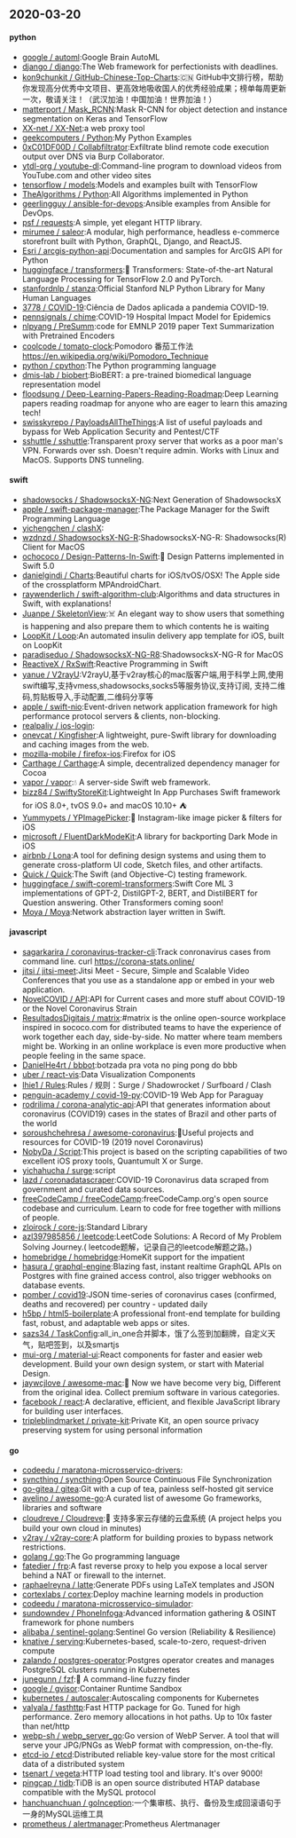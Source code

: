 ## 2020-03-20

#### python
* [google / automl](https://github.com/google/automl):Google Brain AutoML
* [django / django](https://github.com/django/django):The Web framework for perfectionists with deadlines.
* [kon9chunkit / GitHub-Chinese-Top-Charts](https://github.com/kon9chunkit/GitHub-Chinese-Top-Charts):🇨🇳
GitHub中文排行榜，帮助你发现高分优秀中文项目、更高效地吸收国人的优秀经验成果；榜单每周更新一次，敬请关注！（武汉加油！中国加油！世界加油！）
* [matterport / Mask_RCNN](https://github.com/matterport/Mask_RCNN):Mask R-CNN for object detection and instance segmentation on Keras and TensorFlow
* [XX-net / XX-Net](https://github.com/XX-net/XX-Net):a web proxy tool
* [geekcomputers / Python](https://github.com/geekcomputers/Python):My Python Examples
* [0xC01DF00D / Collabfiltrator](https://github.com/0xC01DF00D/Collabfiltrator):Exfiltrate blind remote code execution output over DNS via Burp Collaborator.
* [ytdl-org / youtube-dl](https://github.com/ytdl-org/youtube-dl):Command-line program to download videos from YouTube.com and other video sites
* [tensorflow / models](https://github.com/tensorflow/models):Models and examples built with TensorFlow
* [TheAlgorithms / Python](https://github.com/TheAlgorithms/Python):All Algorithms implemented in Python
* [geerlingguy / ansible-for-devops](https://github.com/geerlingguy/ansible-for-devops):Ansible examples from Ansible for DevOps.
* [psf / requests](https://github.com/psf/requests):A simple, yet elegant HTTP library.
* [mirumee / saleor](https://github.com/mirumee/saleor):A modular, high performance, headless e-commerce storefront built with Python, GraphQL, Django, and ReactJS.
* [Esri / arcgis-python-api](https://github.com/Esri/arcgis-python-api):Documentation and samples for ArcGIS API for Python
* [huggingface / transformers](https://github.com/huggingface/transformers):🤗
Transformers: State-of-the-art Natural Language Processing for TensorFlow 2.0 and PyTorch.
* [stanfordnlp / stanza](https://github.com/stanfordnlp/stanza):Official Stanford NLP Python Library for Many Human Languages
* [3778 / COVID-19](https://github.com/3778/COVID-19):Ciência de Dados aplicada a pandemia COVID-19.
* [pennsignals / chime](https://github.com/pennsignals/chime):COVID-19 Hospital Impact Model for Epidemics
* [nlpyang / PreSumm](https://github.com/nlpyang/PreSumm):code for EMNLP 2019 paper Text Summarization with Pretrained Encoders
* [coolcode / tomato-clock](https://github.com/coolcode/tomato-clock):Pomodoro 番茄工作法 https://en.wikipedia.org/wiki/Pomodoro_Technique
* [python / cpython](https://github.com/python/cpython):The Python programming language
* [dmis-lab / biobert](https://github.com/dmis-lab/biobert):BioBERT: a pre-trained biomedical language representation model
* [floodsung / Deep-Learning-Papers-Reading-Roadmap](https://github.com/floodsung/Deep-Learning-Papers-Reading-Roadmap):Deep Learning papers reading roadmap for anyone who are eager to learn this amazing tech!
* [swisskyrepo / PayloadsAllTheThings](https://github.com/swisskyrepo/PayloadsAllTheThings):A list of useful payloads and bypass for Web Application Security and Pentest/CTF
* [sshuttle / sshuttle](https://github.com/sshuttle/sshuttle):Transparent proxy server that works as a poor man's VPN. Forwards over ssh. Doesn't require admin. Works with Linux and MacOS. Supports DNS tunneling.

#### swift
* [shadowsocks / ShadowsocksX-NG](https://github.com/shadowsocks/ShadowsocksX-NG):Next Generation of ShadowsocksX
* [apple / swift-package-manager](https://github.com/apple/swift-package-manager):The Package Manager for the Swift Programming Language
* [yichengchen / clashX](https://github.com/yichengchen/clashX):
* [wzdnzd / ShadowsocksX-NG-R](https://github.com/wzdnzd/ShadowsocksX-NG-R):ShadowsocksX-NG-R: Shadowsocks(R) Client for MacOS
* [ochococo / Design-Patterns-In-Swift](https://github.com/ochococo/Design-Patterns-In-Swift):📖
Design Patterns implemented in Swift 5.0
* [danielgindi / Charts](https://github.com/danielgindi/Charts):Beautiful charts for iOS/tvOS/OSX! The Apple side of the crossplatform MPAndroidChart.
* [raywenderlich / swift-algorithm-club](https://github.com/raywenderlich/swift-algorithm-club):Algorithms and data structures in Swift, with explanations!
* [Juanpe / SkeletonView](https://github.com/Juanpe/SkeletonView):☠️
An elegant way to show users that something is happening and also prepare them to which contents he is waiting
* [LoopKit / Loop](https://github.com/LoopKit/Loop):An automated insulin delivery app template for iOS, built on LoopKit
* [paradiseduo / ShadowsocksX-NG-R8](https://github.com/paradiseduo/ShadowsocksX-NG-R8):ShadowsocksX-NG-R for MacOS
* [ReactiveX / RxSwift](https://github.com/ReactiveX/RxSwift):Reactive Programming in Swift
* [yanue / V2rayU](https://github.com/yanue/V2rayU):V2rayU,基于v2ray核心的mac版客户端,用于科学上网,使用swift编写,支持vmess,shadowsocks,socks5等服务协议,支持订阅, 支持二维码,剪贴板导入,手动配置,二维码分享等
* [apple / swift-nio](https://github.com/apple/swift-nio):Event-driven network application framework for high performance protocol servers & clients, non-blocking.
* [realpaliy / ios-login](https://github.com/realpaliy/ios-login):
* [onevcat / Kingfisher](https://github.com/onevcat/Kingfisher):A lightweight, pure-Swift library for downloading and caching images from the web.
* [mozilla-mobile / firefox-ios](https://github.com/mozilla-mobile/firefox-ios):Firefox for iOS
* [Carthage / Carthage](https://github.com/Carthage/Carthage):A simple, decentralized dependency manager for Cocoa
* [vapor / vapor](https://github.com/vapor/vapor):💧
A server-side Swift web framework.
* [bizz84 / SwiftyStoreKit](https://github.com/bizz84/SwiftyStoreKit):Lightweight In App Purchases Swift framework for iOS 8.0+, tvOS 9.0+ and macOS 10.10+ ⛺
* [Yummypets / YPImagePicker](https://github.com/Yummypets/YPImagePicker):📸
Instagram-like image picker & filters for iOS
* [microsoft / FluentDarkModeKit](https://github.com/microsoft/FluentDarkModeKit):A library for backporting Dark Mode in iOS
* [airbnb / Lona](https://github.com/airbnb/Lona):A tool for defining design systems and using them to generate cross-platform UI code, Sketch files, and other artifacts.
* [Quick / Quick](https://github.com/Quick/Quick):The Swift (and Objective-C) testing framework.
* [huggingface / swift-coreml-transformers](https://github.com/huggingface/swift-coreml-transformers):Swift Core ML 3 implementations of GPT-2, DistilGPT-2, BERT, and DistilBERT for Question answering. Other Transformers coming soon!
* [Moya / Moya](https://github.com/Moya/Moya):Network abstraction layer written in Swift.

#### javascript
* [sagarkarira / coronavirus-tracker-cli](https://github.com/sagarkarira/coronavirus-tracker-cli):Track conronavirus cases from command line. curl https://corona-stats.online/
* [jitsi / jitsi-meet](https://github.com/jitsi/jitsi-meet):Jitsi Meet - Secure, Simple and Scalable Video Conferences that you use as a standalone app or embed in your web application.
* [NovelCOVID / API](https://github.com/NovelCOVID/API):API for Current cases and more stuff about COVID-19 or the Novel Coronavirus Strain
* [ResultadosDigitais / matrix](https://github.com/ResultadosDigitais/matrix):#matrix is the online open-source workplace inspired in sococo.com for distributed teams to have the experience of work together each day, side-by-side. No matter where team members might be. Working in an online workplace is even more productive when people feeling in the same space.
* [DanielHe4rt / bbbot](https://github.com/DanielHe4rt/bbbot):botzada pra vota no ping pong do bbb
* [uber / react-vis](https://github.com/uber/react-vis):Data Visualization Components
* [lhie1 / Rules](https://github.com/lhie1/Rules):Rules / 规则：Surge / Shadowrocket / Surfboard / Clash
* [penguin-academy / covid-19-py](https://github.com/penguin-academy/covid-19-py):COVID-19 Web App for Paraguay
* [rodrilima / corona-analytic-api](https://github.com/rodrilima/corona-analytic-api):API that generates information about coronavirus (COVID19) cases in the states of Brazil and other parts of the world
* [soroushchehresa / awesome-coronavirus](https://github.com/soroushchehresa/awesome-coronavirus):🦠Useful projects and resources for COVID-19 (2019 novel Coronavirus)
* [NobyDa / Script](https://github.com/NobyDa/Script):This project is based on the scripting capabilities of two excellent iOS proxy tools, Quantumult X or Surge.
* [yichahucha / surge](https://github.com/yichahucha/surge):script
* [lazd / coronadatascraper](https://github.com/lazd/coronadatascraper):COVID-19 Coronavirus data scraped from government and curated data sources.
* [freeCodeCamp / freeCodeCamp](https://github.com/freeCodeCamp/freeCodeCamp):freeCodeCamp.org's open source codebase and curriculum. Learn to code for free together with millions of people.
* [zloirock / core-js](https://github.com/zloirock/core-js):Standard Library
* [azl397985856 / leetcode](https://github.com/azl397985856/leetcode):LeetCode Solutions: A Record of My Problem Solving Journey.( leetcode题解，记录自己的leetcode解题之路。)
* [homebridge / homebridge](https://github.com/homebridge/homebridge):HomeKit support for the impatient
* [hasura / graphql-engine](https://github.com/hasura/graphql-engine):Blazing fast, instant realtime GraphQL APIs on Postgres with fine grained access control, also trigger webhooks on database events.
* [pomber / covid19](https://github.com/pomber/covid19):JSON time-series of coronavirus cases (confirmed, deaths and recovered) per country - updated daily
* [h5bp / html5-boilerplate](https://github.com/h5bp/html5-boilerplate):A professional front-end template for building fast, robust, and adaptable web apps or sites.
* [sazs34 / TaskConfig](https://github.com/sazs34/TaskConfig):all_in_one合并脚本，饿了么签到加翻牌，自定义天气，贴吧签到，以及smartjs
* [mui-org / material-ui](https://github.com/mui-org/material-ui):React components for faster and easier web development. Build your own design system, or start with Material Design.
* [jaywcjlove / awesome-mac](https://github.com/jaywcjlove/awesome-mac): Now we have become very big, Different from the original idea. Collect premium software in various categories.
* [facebook / react](https://github.com/facebook/react):A declarative, efficient, and flexible JavaScript library for building user interfaces.
* [tripleblindmarket / private-kit](https://github.com/tripleblindmarket/private-kit):Private Kit, an open source privacy preserving system for using personal information

#### go
* [codeedu / maratona-microsservico-drivers](https://github.com/codeedu/maratona-microsservico-drivers):
* [syncthing / syncthing](https://github.com/syncthing/syncthing):Open Source Continuous File Synchronization
* [go-gitea / gitea](https://github.com/go-gitea/gitea):Git with a cup of tea, painless self-hosted git service
* [avelino / awesome-go](https://github.com/avelino/awesome-go):A curated list of awesome Go frameworks, libraries and software
* [cloudreve / Cloudreve](https://github.com/cloudreve/Cloudreve):🌈
支持多家云存储的云盘系统 (A project helps you build your own cloud in minutes)
* [v2ray / v2ray-core](https://github.com/v2ray/v2ray-core):A platform for building proxies to bypass network restrictions.
* [golang / go](https://github.com/golang/go):The Go programming language
* [fatedier / frp](https://github.com/fatedier/frp):A fast reverse proxy to help you expose a local server behind a NAT or firewall to the internet.
* [raphaelreyna / latte](https://github.com/raphaelreyna/latte):Generate PDFs using LaTeX templates and JSON
* [cortexlabs / cortex](https://github.com/cortexlabs/cortex):Deploy machine learning models in production
* [codeedu / maratona-microsservico-simulador](https://github.com/codeedu/maratona-microsservico-simulador):
* [sundowndev / PhoneInfoga](https://github.com/sundowndev/PhoneInfoga):Advanced information gathering & OSINT framework for phone numbers
* [alibaba / sentinel-golang](https://github.com/alibaba/sentinel-golang):Sentinel Go version (Reliability & Resilience)
* [knative / serving](https://github.com/knative/serving):Kubernetes-based, scale-to-zero, request-driven compute
* [zalando / postgres-operator](https://github.com/zalando/postgres-operator):Postgres operator creates and manages PostgreSQL clusters running in Kubernetes
* [junegunn / fzf](https://github.com/junegunn/fzf):🌸
A command-line fuzzy finder
* [google / gvisor](https://github.com/google/gvisor):Container Runtime Sandbox
* [kubernetes / autoscaler](https://github.com/kubernetes/autoscaler):Autoscaling components for Kubernetes
* [valyala / fasthttp](https://github.com/valyala/fasthttp):Fast HTTP package for Go. Tuned for high performance. Zero memory allocations in hot paths. Up to 10x faster than net/http
* [webp-sh / webp_server_go](https://github.com/webp-sh/webp_server_go):Go version of WebP Server. A tool that will serve your JPG/PNGs as WebP format with compression, on-the-fly.
* [etcd-io / etcd](https://github.com/etcd-io/etcd):Distributed reliable key-value store for the most critical data of a distributed system
* [tsenart / vegeta](https://github.com/tsenart/vegeta):HTTP load testing tool and library. It's over 9000!
* [pingcap / tidb](https://github.com/pingcap/tidb):TiDB is an open source distributed HTAP database compatible with the MySQL protocol
* [hanchuanchuan / goInception](https://github.com/hanchuanchuan/goInception):一个集审核、执行、备份及生成回滚语句于一身的MySQL运维工具
* [prometheus / alertmanager](https://github.com/prometheus/alertmanager):Prometheus Alertmanager
